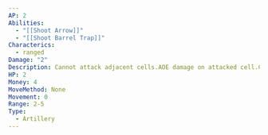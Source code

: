 ```yaml
---
AP: 2
Abilities:
  - "[[Shoot Arrow]]"
  - "[[Shoot Barrel Trap]]"
Characterics:
  - ranged
Damage: "2"
Description: Cannot attack adjacent cells.AOE damage on attacked cell.Can attack within x distance. (5)?
HP: 2
Money: 4
MoveMethod: None
Movement: 0
Range: 2-5
Type:
  - Artillery
---
```

